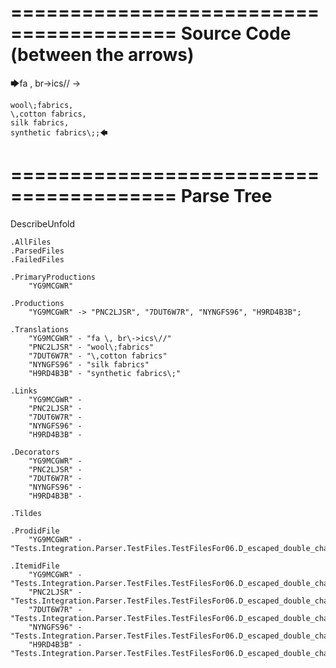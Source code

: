 ========================================
Source Code (between the arrows)
========================================

🡆fa \, br\->ics\// ->

    wool\;fabrics,
    \,cotton fabrics,
    silk fabrics,
    synthetic fabrics\;;🡄

========================================
Parse Tree
========================================
DescribeUnfold

    .AllFiles
    .ParsedFiles
    .FailedFiles

    .PrimaryProductions
        "YG9MCGWR" 

    .Productions
        "YG9MCGWR" -> "PNC2LJSR", "7DUT6W7R", "NYNGFS96", "H9RD4B3B";

    .Translations
        "YG9MCGWR" - "fa \, br\->ics\//"
        "PNC2LJSR" - "wool\;fabrics"
        "7DUT6W7R" - "\,cotton fabrics"
        "NYNGFS96" - "silk fabrics"
        "H9RD4B3B" - "synthetic fabrics\;"

    .Links
        "YG9MCGWR" - 
        "PNC2LJSR" - 
        "7DUT6W7R" - 
        "NYNGFS96" - 
        "H9RD4B3B" - 

    .Decorators
        "YG9MCGWR" - 
        "PNC2LJSR" - 
        "7DUT6W7R" - 
        "NYNGFS96" - 
        "H9RD4B3B" - 

    .Tildes

    .ProdidFile
        "YG9MCGWR" - "Tests.Integration.Parser.TestFiles.TestFilesFor06.D_escaped_double_characters2.ds"

    .ItemidFile
        "YG9MCGWR" - "Tests.Integration.Parser.TestFiles.TestFilesFor06.D_escaped_double_characters2.ds"
        "PNC2LJSR" - "Tests.Integration.Parser.TestFiles.TestFilesFor06.D_escaped_double_characters2.ds"
        "7DUT6W7R" - "Tests.Integration.Parser.TestFiles.TestFilesFor06.D_escaped_double_characters2.ds"
        "NYNGFS96" - "Tests.Integration.Parser.TestFiles.TestFilesFor06.D_escaped_double_characters2.ds"
        "H9RD4B3B" - "Tests.Integration.Parser.TestFiles.TestFilesFor06.D_escaped_double_characters2.ds"

